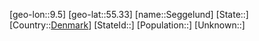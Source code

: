 ﻿---
location: [55.33,9.5]
type: City
tags:
- geo/City


SpocWebEntityId: 34176
isDeleted: false
confidential: public

---
[geo-lon::9.5]
[geo-lat::55.33]
[name::Seggelund]
[State::]
[Country::[Denmark](geo/Continent/Europe/Denmark.md)]
[StateId::]
[Population::]
[Unknown::]

